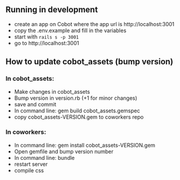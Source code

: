 ## Running in development


* create an app on Cobot where the app url is http://localhost:3001
* copy the .env.example and fill in the variables
* start with `rails s -p 3001`
* go to http://localhost:3001

## How to update cobot_assets (bump version)

### In cobot_assets:

* Make changes in cobot_assets
* Bump version in version.rb (+1 for minor changes)
* save and commit
* In command line: gem build cobot_assets.gemspec
* copy cobot_assets-VERSION.gem to coworkers repo

### In coworkers:
* In command line: gem install cobot_assets-VERSION.gem
* Open gemfile and bump version number
* In command line: bundle
* restart server
* compile css
